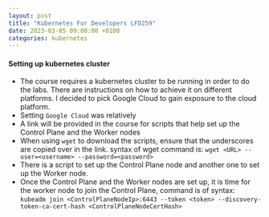 ```yaml
---
layout: post
title: "Kubernetes For Developers LFD259"
date: 2023-03-05 09:00:00 +0100
categories: kubernetes
---
```


#### Setting up kubernetes cluster
* The course requires a kubernetes cluster to be running in order to do the labs.  There are instructions on how to achieve it on different platforms.  I decided to pick Google Cloud to gain exposure to the cloud platform. 
* Setting `Google Cloud` was relatively 
* A link will be provided in the course for scripts that help set up the Control Plane and the Worker nodes
* When using `wget` to download the scripts, ensure that the underscores are copied over in the link. syntax of wget command is: `wget <URL> --user=<username> --password=<password>`
* There is a script to set up the Control Plane node and another one to set up the Worker node.
* Once the Control Plane and the Worker nodes are set up, it is time for the worker node to join the Control Plane, command is of syntax: `kubeadm join <ControlPlaneNodeIp>:6443 --token <token> --discovery-token-ca-cert-hash <ControlPlaneNodeCertHash>`
